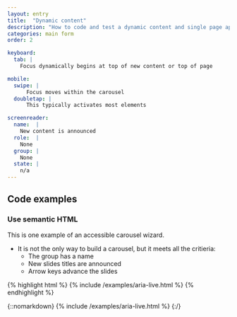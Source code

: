 ```yaml
---
layout: entry
title:  "Dynamic content"
description: "How to code and test a dynamic content and single page apps"
categories: main form
order: 2

keyboard:
  tab: |
    Focus dynamically begins at top of new content or top of page

mobile:
  swipe: |
      Focus moves within the carousel
  doubletap: |
      This typically activates most elements

screenreader:
  name:  |
    New content is announced
  role:  |
    None
  group: |
    None
  state: |
    n/a
---
```


## Code examples

### Use semantic HTML

This is one example of an accessible carousel wizard.
- It is not the only way to build a carousel, but it meets all the critieria:
  - The group has a name
  - New slides titles are announced
  - Arrow keys advance the slides

{% highlight html %}
{% include /examples/aria-live.html %}
{% endhighlight %}

{::nomarkdown}
{% include /examples/aria-live.html %}
{:/}
